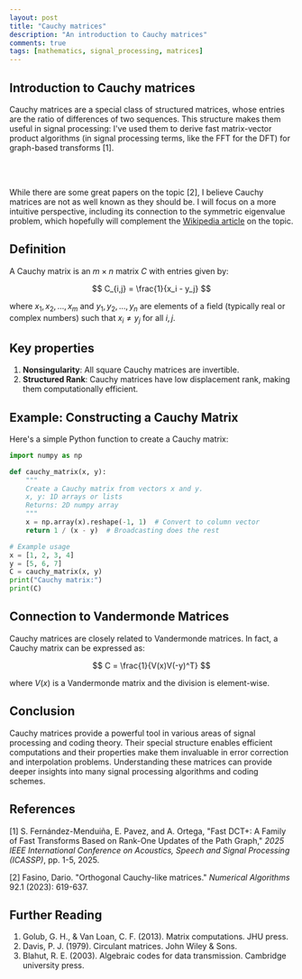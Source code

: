 ```yaml
---
layout: post
title: "Cauchy matrices"
description: "An introduction to Cauchy matrices"
comments: true
tags: [mathematics, signal_processing, matrices]
---
```


## Introduction to Cauchy matrices

Cauchy matrices are a special class of structured matrices, whose entries are the ratio of differences of two sequences. This structure makes them useful in signal processing: I've used them to derive fast matrix-vector product algorithms (in signal processing terms, like the FFT for the DFT) for graph-based transforms [1].

<br/> <br/>

While there are some great papers on the topic [2], I believe Cauchy matrices are not as well known as they should be. I will focus on a more intuitive perspective, including its connection to the symmetric eigenvalue problem, which hopefully will complement the [Wikipedia article](https://en.wikipedia.org/wiki/Cauchy_matrix) on the topic.

## Definition

A Cauchy matrix is an $m \times n$ matrix $C$ with entries given by:

$$ C_{i,j} = \frac{1}{x_i - y_j} $$

where $x_1, x_2, \ldots, x_m$ and $y_1, y_2, \ldots, y_n$ are elements of a field (typically real or complex numbers) such that $x_i \neq y_j$ for all $i,j$.

## Key properties

1. **Nonsingularity**: All square Cauchy matrices are invertible.
2. **Structured Rank**: Cauchy matrices have low displacement rank, making them computationally efficient.

## Example: Constructing a Cauchy Matrix

Here's a simple Python function to create a Cauchy matrix:

```python
import numpy as np

def cauchy_matrix(x, y):
    """
    Create a Cauchy matrix from vectors x and y.
    x, y: 1D arrays or lists
    Returns: 2D numpy array
    """
    x = np.array(x).reshape(-1, 1)  # Convert to column vector
    return 1 / (x - y)  # Broadcasting does the rest

# Example usage
x = [1, 2, 3, 4]
y = [5, 6, 7]
C = cauchy_matrix(x, y)
print("Cauchy matrix:")
print(C)
```

## Connection to Vandermonde Matrices

Cauchy matrices are closely related to Vandermonde matrices. In fact, a Cauchy matrix can be expressed as:

$$ C = \frac{1}{V(x)V(-y)^T} $$

where $V(x)$ is a Vandermonde matrix and the division is element-wise.

## Conclusion

Cauchy matrices provide a powerful tool in various areas of signal processing and coding theory. Their special structure enables efficient computations and their properties make them invaluable in error correction and interpolation problems. Understanding these matrices can provide deeper insights into many signal processing algorithms and coding schemes.

## References

[1] S. Fernández-Menduiña, E. Pavez, and A. Ortega, "Fast DCT+: A Family of Fast Transforms Based on Rank-One Updates of the Path Graph," *2025 IEEE International Conference on Acoustics, Speech and Signal Processing (ICASSP)*, pp. 1-5, 2025.

[2] Fasino, Dario. "Orthogonal Cauchy-like matrices." *Numerical Algorithms* 92.1 (2023): 619-637.

## Further Reading

1. Golub, G. H., & Van Loan, C. F. (2013). Matrix computations. JHU press.
2. Davis, P. J. (1979). Circulant matrices. John Wiley & Sons.
3. Blahut, R. E. (2003). Algebraic codes for data transmission. Cambridge university press.
